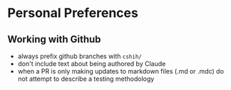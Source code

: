 # Personal Preferences
## Working with Github
- always prefix github branches with `cshih/`
- don't include text about being authored by Claude
- when a PR is only making updates to markdown files (.md or .mdc) do not attempt to describe a testing methodology
